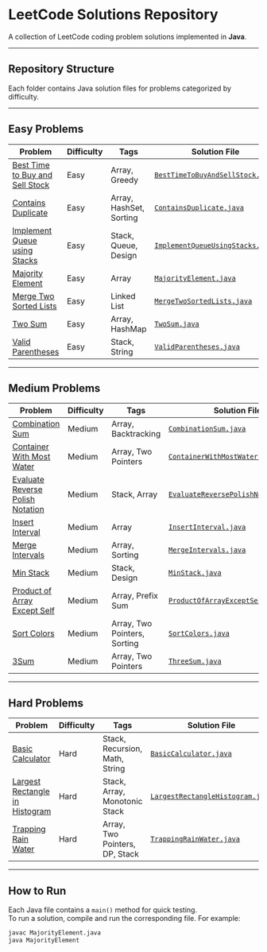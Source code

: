# LeetCode Solutions Repository

A collection of LeetCode coding problem solutions implemented in **Java**.

---

## Repository Structure

Each folder contains Java solution files for problems categorized by difficulty.

---

## Easy Problems

| Problem                                                                                           | Difficulty | Tags                    | Solution File                                                           |
| ------------------------------------------------------------------------------------------------- | ---------- | ----------------------- | ----------------------------------------------------------------------- |
| [Best Time to Buy and Sell Stock](https://leetcode.com/problems/best-time-to-buy-and-sell-stock/) | Easy       | Array, Greedy           | [`BestTimeToBuyAndSellStock.java`](easy/BestTimeToBuyAndSellStock.java) |
| [Contains Duplicate](https://leetcode.com/problems/contains-duplicate/)                           | Easy       | Array, HashSet, Sorting | [`ContainsDuplicate.java`](easy/ContainsDuplicate.java)                 |
| [Implement Queue using Stacks](https://leetcode.com/problems/implement-queue-using-stacks/)       | Easy       | Stack, Queue, Design    | [`ImplementQueueUsingStacks.java`](easy/ImplementQueueUsingStacks.java) |
| [Majority Element](https://leetcode.com/problems/majority-element/)                               | Easy       | Array                   | [`MajorityElement.java`](easy/MajorityElement.java)                     |
| [Merge Two Sorted Lists](https://leetcode.com/problems/merge-two-sorted-lists/)                   | Easy       | Linked List              | [`MergeTwoSortedLists.java`](easy/MergeTwoSortedLists.java)            |
| [Two Sum](https://leetcode.com/problems/two-sum/)                                                 | Easy       | Array, HashMap          | [`TwoSum.java`](easy/TwoSum.java)                                       |
| [Valid Parentheses](https://leetcode.com/problems/valid-parentheses/)                             | Easy       | Stack, String           | [`ValidParentheses.java`](easy/ValidParentheses.java)                   |

---

## Medium Problems

| Problem                                                                                           | Difficulty | Tags                         | Solution File                                                           |
| ------------------------------------------------------------------------------------------------- | ---------- | ---------------------------- | ----------------------------------------------------------------------- |
| [Combination Sum](https://leetcode.com/problems/combination-sum/)                                 | Medium     | Array, Backtracking          | [`CombinationSum.java`](medium/CombinationSum.java)                     |
| [Container With Most Water](https://leetcode.com/problems/container-with-most-water/)             | Medium     | Array, Two Pointers          | [`ContainerWithMostWater.java`](medium/ContainerWithMostWater.java)     |
| [Evaluate Reverse Polish Notation](https://leetcode.com/problems/evaluate-reverse-polish-notation/)| Medium    | Stack, Array                | [`EvaluateReversePolishNotation.java`](medium/EvaluateReversePolishNotation.java) |
| [Insert Interval](https://leetcode.com/problems/insert-interval/)                                 | Medium     | Array                        | [`InsertInterval.java`](medium/InsertInterval.java)                     |
| [Merge Intervals](https://leetcode.com/problems/merge-intervals/)                                 | Medium     | Array, Sorting               | [`MergeIntervals.java`](medium/MergeIntervals.java)                     |
| [Min Stack](https://leetcode.com/problems/min-stack/)                                             | Medium     | Stack, Design                | [`MinStack.java`](medium/MinStack.java)                                 |
| [Product of Array Except Self](https://leetcode.com/problems/product-of-array-except-self/)       | Medium     | Array, Prefix Sum            | [`ProductOfArrayExceptSelf.java`](medium/ProductOfArrayExceptSelf.java) |
| [Sort Colors](https://leetcode.com/problems/sort-colors/)                                         | Medium     | Array, Two Pointers, Sorting | [`SortColors.java`](medium/SortColors.java)                             |
| [3Sum](https://leetcode.com/problems/3sum/)                                                       | Medium     | Array, Two Pointers          | [`ThreeSum.java`](medium/ThreeSum.java)                                 |

---

## Hard Problems

| Problem                                                                                           | Difficulty | Tags                                          | Solution File                                                           |
| ------------------------------------------------------------------------------------------------- | ---------- | --------------------------------------------- | ----------------------------------------------------------------------- |
| [Basic Calculator](https://leetcode.com/problems/basic-calculator/)                               | Hard       | Stack, Recursion, Math, String                | [`BasicCalculator.java`](hard/BasicCalculator.java)                     |
| [Largest Rectangle in Histogram](https://leetcode.com/problems/largest-rectangle-in-histogram/)   | Hard       | Stack, Array, Monotonic Stack                 | [`LargestRectangleHistogram.java`](hard/LargestRectangleHistogram.java) |
| [Trapping Rain Water](https://leetcode.com/problems/trapping-rain-water/)                         | Hard       | Array, Two Pointers, DP, Stack                | [`TrappingRainWater.java`](hard/TrappingRainWater.java)                 |

---

## How to Run

Each Java file contains a `main()` method for quick testing.  
To run a solution, compile and run the corresponding file. For example:

```bash
javac MajorityElement.java
java MajorityElement